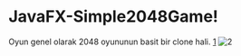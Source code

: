 # JavaFX-Simple2048Game!
Oyun genel olarak 2048 oyununun basit bir clone hali.
[1](https://github.com/akmanaleyna/JavaFX-Simple2048Game/assets/93182473/efd289af-557b-4dab-a219-0e1258586227)
![2](https://github.com/akmanaleyna/JavaFX-Simple2048Game/assets/93182473/647e091d-6665-49f4-aadc-70c94aa4b325)

